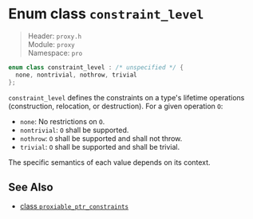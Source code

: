 # Enum class `constraint_level`

> Header: `proxy.h`  
> Module: `proxy`  
> Namespace: `pro`

```cpp
enum class constraint_level : /* unspecified */ {
  none, nontrivial, nothrow, trivial
};
```

`constraint_level` defines the constraints on a type's lifetime operations (construction, relocation, or destruction). For a given operation `O`:

- `none`: No restrictions on `O`.
- `nontrivial`: `O` shall be supported.
- `nothrow`: `O` shall be supported and shall not throw.
- `trivial`: `O` shall be supported and shall be trivial.

The specific semantics of each value depends on its context.

## See Also

- [class `proxiable_ptr_constraints`](proxiable_ptr_constraints.md)
